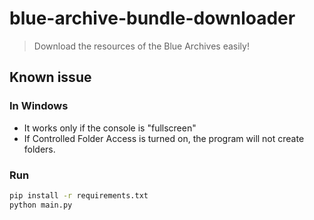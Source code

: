 # blue-archive-bundle-downloader

> Download the resources of the Blue Archives easily!

## Known issue

### In Windows

* It works only if the console is "fullscreen"
* If Controlled Folder Access is turned on, the program will not create folders.

### Run

```sh
pip install -r requirements.txt
python main.py
```
